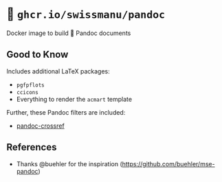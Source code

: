 # 🐳 `ghcr.io/swissmanu/pandoc`

Docker image to build 🐼 Pandoc documents

## Good to Know

Includes additional LaTeX packages:

- `pgfpflots`
- `ccicons`
- Everything to render the `acmart` template

Further, these Pandoc filters are included:

- [pandoc-crossref](https://github.com/lierdakil/pandoc-crossref)

## References

- Thanks @buehler for the inspiration (https://github.com/buehler/mse-pandoc)
